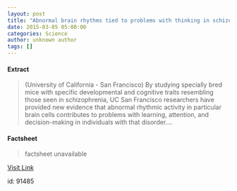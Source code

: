 ```yaml
---
layout: post
title: "Abnormal brain rhythms tied to problems with thinking in schizophrenia"
date: 2015-03-05 05:00:00
categories: Science
author: unknown author
tags: []
---
```



#### Extract
>(University of California - San Francisco) By studying specially bred mice with specific developmental and cognitive traits resembling those seen in schizophrenia, UC San Francisco researchers have provided new evidence that abnormal rhythmic activity in particular brain cells contributes to problems with learning, attention, and decision-making in individuals with that disorder....

#### Factsheet
>factsheet unavailable

[Visit Link](http://www.eurekalert.org/pub_releases/2015-03/uoc--abr030415.php)

id:   91485


